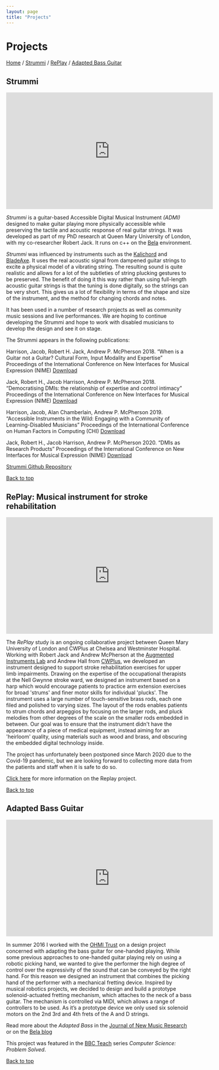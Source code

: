 ```yaml
---
layout: page
title: "Projects"
---
```



# Projects

[Home](index.md) / [Strummi](#the-strummi) / [RePlay](#replay-musical-instrument-for-stroke-rehabilitation) / [Adapted Bass Guitar](#adapted-bass-guitar)

## Strummi

<iframe width="560" height="315" src="https://www.youtube.com/embed/wUR-tp6DT4I" frameborder="0" allow="accelerometer; autoplay; encrypted-media; gyroscope; picture-in-picture" allowfullscreen></iframe>

_Strummi_ is a guitar-based Accessible Digital Musical Instrument _(ADMI)_ designed to make guitar playing more physically accessible while preserving the tactile and acoustic response of real guitar strings.
It was developed as part of my PhD research at Queen Mary University of London, with my co-researcher Robert Jack.
It runs on c++ on the [Bela](https://bela.io/) environment.

_Strummi_ was influenced by instruments such as the [Kalichord](https://blog.bela.io/2017/05/15/kalichord/) and [BladeAxe](https://ccrma.stanford.edu/~rmichon/bladeaxe/).
It uses the real acoustic signal from dampened guitar strings to excite a physical model of a vibrating string.
The resulting sound is quite realistic and allows for a lot of the subtleties of string plucking gestures to be preserved.
The benefit of doing it this way rather than using full-length acoustic guitar strings is that the tuning is done digitally, so the strings can be very short.
This gives us a lot of flexibility in terms of the shape and size of the instrument, and the method for changing chords and notes.

It has been used in a number of research projects as well as community music sessions and live performances.
We are hoping to continue developing the Strummi and hope to work with disabled musicians to develop the design and see it on stage.

The Strummi appears in the following publications:

Harrison, Jacob, Robert H. Jack, Andrew P. McPherson 2018. “When is a Guitar not a Guitar? Cultural Form, Input Modality and Expertise” Proceedings of the International Conference on New Interfaces for Musical Expression (NIME) [Download](http://www.eecs.qmul.ac.uk/~andrewm/jharrison_nime2018.pdf)

Jack, Robert H., Jacob Harrison, Andrew P. McPherson 2018. “Democratising DMIs: the relationship of expertise and control intimacy” Proceedings of the International Conference on New Interfaces for Musical Expression (NIME) [Download](https://www.researchgate.net/publication/324390561_Democratising_DMIs_the_relationship_of_expertise_and_control_intimacy)

Harrison, Jacob, Alan Chamberlain, Andrew P. McPherson 2019. “Accessible Instruments in the Wild: Engaging with a Community of Learning-Disabled Musicians” Proceedings of the International Conference on Human Factors in Computing (CHI) [Download](https://dl.acm.org/doi/10.1145/3290607.3313037)

Jack, Robert H., Jacob Harrison, Andrew P. McPherson 2020. “DMIs as Research Products” Proceedings of the International Conference on New Interfaces for Musical Expression (NIME) [Download](http://instrumentslab.org/data/jacob/DMIs_Research_Products.pdf)

[Strummi Github Repository](https://github.com/JacobTFH/Strummi)

[Back to top](#projects)

## RePlay: Musical instrument for stroke rehabilitation

<iframe src="https://player.vimeo.com/video/403623242" width="560" height="315" frameborder="0" allow="autoplay; fullscreen; picture-in-picture" allowfullscreen></iframe>

The _RePlay_ study is an ongoing collaborative project between Queen Mary University of London and CWPlus at Chelsea and Westminster Hospital.
Working with Robert Jack and Andrew McPherson at the [Augmented Instruments Lab](http://instrumentslab.org/) and Andrew Hall from [CWPlus](https://www.cwplus.org.uk/), we developed an instrument designed to support stroke rehabilitation exercises for upper limb impairments.
Drawing on the expertise of the occupational therapists at the Nell Gwynne stroke ward, we designed an instrument based on a harp which would encourage patients to practice arm extension exercises for broad 'strums' and finer motor skills for individual 'plucks'.
The instrument uses a large number of touch-sensitive brass rods, each one filed and polished to varying sizes.
The layout of the rods enables patients to strum chords and arpeggios by focusing on the larger rods, and pluck melodies from other degrees of the scale on the smaller rods embedded in between.
Our goal was to ensure that the instrument didn't have the appearance of a piece of medical equipment, instead aiming for an 'heirloom' quality, using materials such as wood and brass, and obscuring the embedded digital technology inside.

The project has unfortunately been postponed since March 2020 due to the Covid-19 pandemic, but we are looking forward to collecting more data from the patients and staff when it is safe to do so.

[Click here](https://www.cwplus.org.uk/blog/2020/04/03/the-replay-study/) for more information on the Replay project.

[Back to top](#projects)

## Adapted Bass Guitar

<iframe width="560" height="315" src="https://www.youtube.com/embed/k6tvavgYHDA" title="YouTube video player" frameborder="0" allow="accelerometer; autoplay; clipboard-write; encrypted-media; gyroscope; picture-in-picture" allowfullscreen></iframe>


In summer 2016 I worked with the [OHMI Trust](https://www.ohmi.org.uk/) on a design project concerned with adapting the bass guitar for one-handed playing.
While some previous approaches to one-handed guitar playing rely on using a robotic picking hand, we wanted to give the performer the high degree of control over the expressivity of the sound that can be conveyed by the right hand.
For this reason we designed an instrument that combines the picking hand of the performer with a mechanical fretting device.
Inspired by musical robotics projects, we decided to design and build a prototype solenoid-actuated fretting mechanism, which attaches to the neck of a bass guitar.
The mechanism is controlled via MIDI, which allows a range of controllers to be used.
As it’s a prototype device we only used six solenoid motors on the 2nd 3rd and 4th frets of the A and D strings.

Read more about the _Adapted Bass_ in the [Journal of New Music Research](https://www.tandfonline.com/doi/abs/10.1080/09298215.2017.1340485) or on the [Bela blog](https://blog.bela.io/2017/02/01/making-the-one-handed-bass-with-bela/)

This project was featured in the [BBC Teach](https://www.youtube.com/watch?v=0lA4Oppg4UM) series _Computer Science: Problem Solved_.

[Back to top](#projects)
